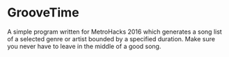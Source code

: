 # GrooveTime

A simple program written for MetroHacks 2016 which generates a song list of a selected genre or artist bounded by a specified duration. Make sure you never have to leave in the middle of a good song.
